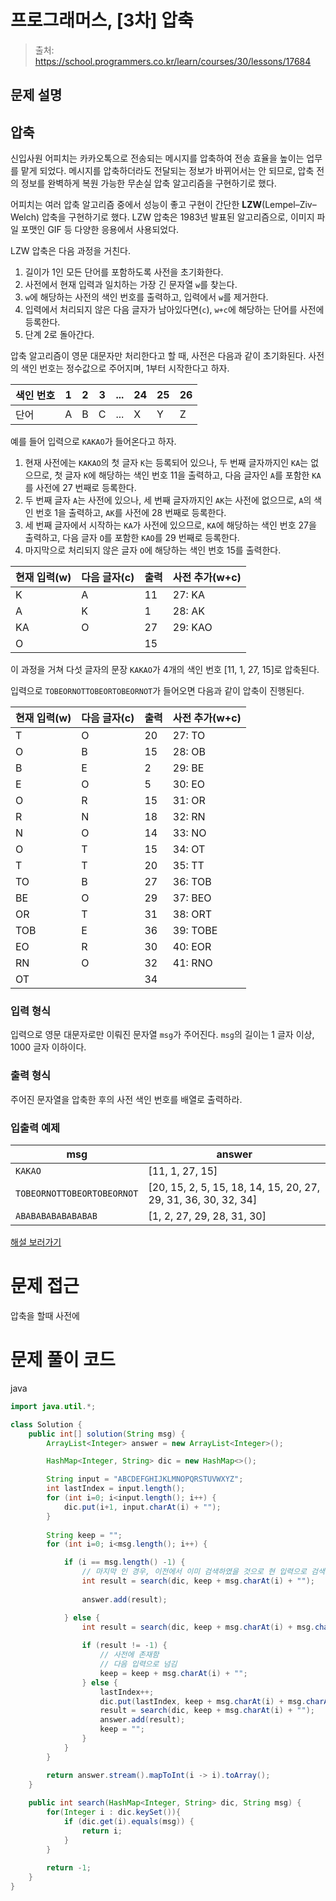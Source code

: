 # 프로그래머스, [3차] 압축
> 출처: https://school.programmers.co.kr/learn/courses/30/lessons/17684

## 문제 설명
압축
--

신입사원 어피치는 카카오톡으로 전송되는 메시지를 압축하여 전송 효율을 높이는 업무를 맡게 되었다. 메시지를 압축하더라도 전달되는 정보가 바뀌어서는 안 되므로, 압축 전의 정보를 완벽하게 복원 가능한 무손실 압축 알고리즘을 구현하기로 했다.

어피치는 여러 압축 알고리즘 중에서 성능이 좋고 구현이 간단한 **LZW**(Lempel–Ziv–Welch) 압축을 구현하기로 했다. LZW 압축은 1983년 발표된 알고리즘으로, 이미지 파일 포맷인 GIF 등 다양한 응용에서 사용되었다.

LZW 압축은 다음 과정을 거친다.

1.  길이가 1인 모든 단어를 포함하도록 사전을 초기화한다.
2.  사전에서 현재 입력과 일치하는 가장 긴 문자열 `w`를 찾는다.
3.  `w`에 해당하는 사전의 색인 번호를 출력하고, 입력에서 `w`를 제거한다.
4.  입력에서 처리되지 않은 다음 글자가 남아있다면(`c`), `w+c`에 해당하는 단어를 사전에 등록한다.
5.  단계 2로 돌아간다.

압축 알고리즘이 영문 대문자만 처리한다고 할 때, 사전은 다음과 같이 초기화된다. 사전의 색인 번호는 정수값으로 주어지며, 1부터 시작한다고 하자.

| 색인 번호 | 1   | 2   | 3   | ... | 24  | 25  | 26  |
| --- | --- | --- | --- | --- | --- | --- | --- |
| 단어  | A   | B   | C   | ... | X   | Y   | Z   |

예를 들어 입력으로 `KAKAO`가 들어온다고 하자.

1.  현재 사전에는 `KAKAO`의 첫 글자 `K`는 등록되어 있으나, 두 번째 글자까지인 `KA`는 없으므로, 첫 글자 `K`에 해당하는 색인 번호 11을 출력하고, 다음 글자인 `A`를 포함한 `KA`를 사전에 27 번째로 등록한다.
2.  두 번째 글자 `A`는 사전에 있으나, 세 번째 글자까지인 `AK`는 사전에 없으므로, `A`의 색인 번호 1을 출력하고, `AK`를 사전에 28 번째로 등록한다.
3.  세 번째 글자에서 시작하는 `KA`가 사전에 있으므로, `KA`에 해당하는 색인 번호 27을 출력하고, 다음 글자 `O`를 포함한 `KAO`를 29 번째로 등록한다.
4.  마지막으로 처리되지 않은 글자 `O`에 해당하는 색인 번호 15를 출력한다.

| 현재 입력(w) | 다음 글자(c) | 출력  | 사전 추가(w+c) |
| --- | --- | --- | --- |
| K   | A   | 11  | 27: KA |
| A   | K   | 1   | 28: AK |
| KA  | O   | 27  | 29: KAO |
| O   |     | 15  |     |

이 과정을 거쳐 다섯 글자의 문장 `KAKAO`가 4개의 색인 번호 \[11, 1, 27, 15\]로 압축된다.

입력으로 `TOBEORNOTTOBEORTOBEORNOT`가 들어오면 다음과 같이 압축이 진행된다.

| 현재 입력(w) | 다음 글자(c) | 출력  | 사전 추가(w+c) |
| --- | --- | --- | --- |
| T   | O   | 20  | 27: TO |
| O   | B   | 15  | 28: OB |
| B   | E   | 2   | 29: BE |
| E   | O   | 5   | 30: EO |
| O   | R   | 15  | 31: OR |
| R   | N   | 18  | 32: RN |
| N   | O   | 14  | 33: NO |
| O   | T   | 15  | 34: OT |
| T   | T   | 20  | 35: TT |
| TO  | B   | 27  | 36: TOB |
| BE  | O   | 29  | 37: BEO |
| OR  | T   | 31  | 38: ORT |
| TOB | E   | 36  | 39: TOBE |
| EO  | R   | 30  | 40: EOR |
| RN  | O   | 32  | 41: RNO |
| OT  |     | 34  |     |

### 입력 형식

입력으로 영문 대문자로만 이뤄진 문자열 `msg`가 주어진다. `msg`의 길이는 1 글자 이상, 1000 글자 이하이다.

### 출력 형식

주어진 문자열을 압축한 후의 사전 색인 번호를 배열로 출력하라.

### 입출력 예제

| msg | answer |
| --- | --- |
| `KAKAO` | \[11, 1, 27, 15\] |
| `TOBEORNOTTOBEORTOBEORNOT` | \[20, 15, 2, 5, 15, 18, 14, 15, 20, 27, 29, 31, 36, 30, 32, 34\] |
| `ABABABABABABABAB` | \[1, 2, 27, 29, 28, 31, 30\] |

[해설 보러가기](http://tech.kakao.com/2017/11/14/kakao-blind-recruitment-round-3/)


# 문제 접근

압축을 할때 사전에 

# 문제 풀이 코드

java

```java
import java.util.*;

class Solution {
    public int[] solution(String msg) {
        ArrayList<Integer> answer = new ArrayList<Integer>(); 

        HashMap<Integer, String> dic = new HashMap<>();

        String input = "ABCDEFGHIJKLMNOPQRSTUVWXYZ";
        int lastIndex = input.length();
        for (int i=0; i<input.length(); i++) {
            dic.put(i+1, input.charAt(i) + "");
        }
        
        String keep = "";
        for (int i=0; i<msg.length(); i++) {

            if (i == msg.length() -1) {
                // 마지막 인 경우, 이전에서 이미 검색하였을 것으로 현 입력으로 검색
                int result = search(dic, keep + msg.charAt(i) + "");
                
                answer.add(result);

            } else {
                int result = search(dic, keep + msg.charAt(i) + msg.charAt(i+1) + "");
            
                if (result != -1) {
                    // 사전에 존재함
                    // 다음 입력으로 넘김
                    keep = keep + msg.charAt(i) + "";
                } else {
                    lastIndex++;
                    dic.put(lastIndex, keep + msg.charAt(i) + msg.charAt(i+1) + "");
                    result = search(dic, keep + msg.charAt(i) + "");
                    answer.add(result);
                    keep = "";
                }
            }
        }

        return answer.stream().mapToInt(i -> i).toArray();
    }
    
    public int search(HashMap<Integer, String> dic, String msg) {
        for(Integer i : dic.keySet()){
            if (dic.get(i).equals(msg)) {
                return i;
            }
        }
        
        return -1;
    }
}
```
